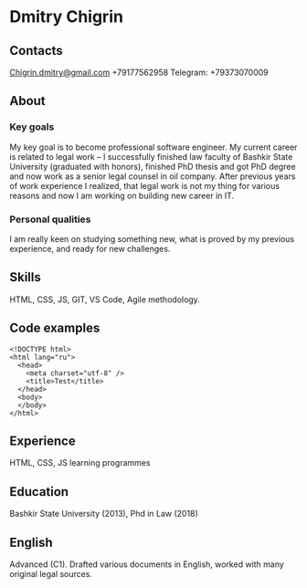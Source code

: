 # Dmitry Chigrin

## Contacts
Chigrin.dmitry@gmail.com
+79177562958
Telegram: +79373070009

## About
### Key goals 
My key goal is to become professional software engineer. 
My current career is related to legal work – I successfully finished law faculty of Bashkir State University (graduated with honors), finished PhD thesis and got PhD degree and now work as a senior legal counsel in oil company. 
After previous years of work experience I realized, that legal work is not my thing for various reasons and now I am working on building new career in IT. 
### Personal qualities
I am really keen on studying something new, what is proved by my previous experience, and ready for new challenges.

## Skills
HTML, CSS, JS, GIT, VS Code, Agile methodology.

## Code examples
```
<!DOCTYPE html>
<html lang="ru">
  <head>
    <meta charset="utf-8" />
    <title>Test</title>
  </head>
  <body>
  </body>
</html>
```

## Experience
HTML, CSS, JS learning programmes

## Education
Bashkir State University (2013), Phd in Law (2018)

## English
Advanced (C1). Drafted various documents in English, worked with many original legal sources.
